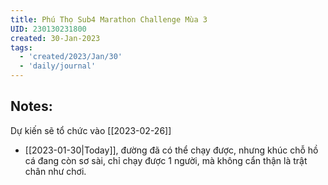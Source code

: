 ```yaml
---
title: Phú Thọ Sub4 Marathon Challenge Mùa 3
UID: 230130231800
created: 30-Jan-2023
tags:
  - 'created/2023/Jan/30'
  - 'daily/journal'
---
```

## Notes:
Dự kiến sẽ tổ chức vào [[2023-02-26]]

- [[2023-01-30|Today]], đường đã có thể chạy được, nhưng khúc chỗ hồ cá đang còn sơ sài, chỉ chạy được 1 người, mà không cẩn thận là trật chân như chơi.


